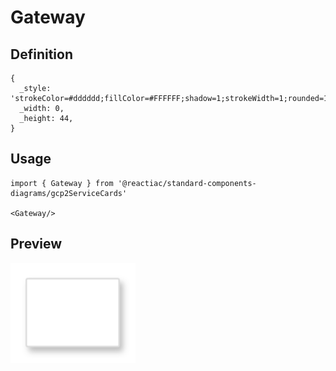 # Gateway

## Definition

```
{
  _style: 'strokeColor=#dddddd;fillColor=#FFFFFF;shadow=1;strokeWidth=1;rounded=1;absoluteArcSize=1;arcSize=2;',
  _width: 0,
  _height: 44,
}
```

## Usage

```
import { Gateway } from '@reactiac/standard-components-diagrams/gcp2ServiceCards'

<Gateway/>
```

## Preview

<img src="./gateway.png" width="200"/>
